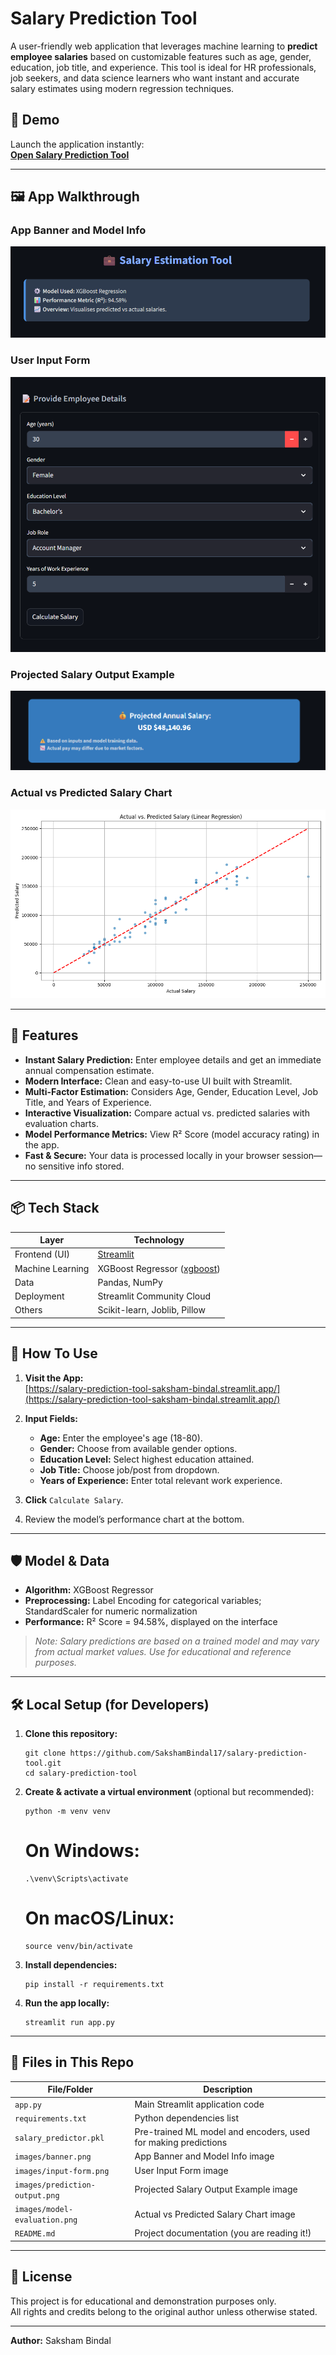 # Salary Prediction Tool

A user-friendly web application that leverages machine learning to **predict employee salaries** based on customizable features such as age, gender, education, job title, and experience. This tool is ideal for HR professionals, job seekers, and data science learners who want instant and accurate salary estimates using modern regression techniques.

## 🚀 Demo

Launch the application instantly:  
**[Open Salary Prediction Tool](https://heart-risk-predict.streamlit.app/)**

---

## 🖼️ App Walkthrough

### App Banner and Model Info
![App Banner and Model Info](images/banner.png)

### User Input Form
![User Input Form](images/input-form.png)

### Projected Salary Output Example
![Projected Salary Output Example](images/prediction-output.png)

### Actual vs Predicted Salary Chart
![Actual vs Predicted Salary Chart](images/model-evaluation.png)

---

## 📝 Features

- **Instant Salary Prediction:** Enter employee details and get an immediate annual compensation estimate.
- **Modern Interface:** Clean and easy-to-use UI built with Streamlit.
- **Multi-Factor Estimation:** Considers Age, Gender, Education Level, Job Title, and Years of Experience.
- **Interactive Visualization:** Compare actual vs. predicted salaries with evaluation charts.
- **Model Performance Metrics:** View R² Score (model accuracy rating) in the app.
- **Fast & Secure:** Your data is processed locally in your browser session—no sensitive info stored.

---

## 📦 Tech Stack

| Layer           | Technology                                 |
|-----------------|--------------------------------------------|
| Frontend (UI)   | [Streamlit](https://streamlit.io/)         |
| Machine Learning| XGBoost Regressor ([xgboost](https://xgboost.ai/)) |
| Data            | Pandas, NumPy                              |
| Deployment      | Streamlit Community Cloud                  |
| Others          | Scikit-learn, Joblib, Pillow               |

---

## 🚦 How To Use

1. **Visit the App:**  
   [https://salary-prediction-tool-saksham-bindal.streamlit.app/](https://salary-prediction-tool-saksham-bindal.streamlit.app/)

2. **Input Fields:**  
   - **Age:** Enter the employee's age (18-80).
   - **Gender:** Choose from available gender options.
   - **Education Level:** Select highest education attained.
   - **Job Title:** Choose job/post from dropdown.
   - **Years of Experience:** Enter total relevant work experience.

3. **Click** `Calculate Salary`.

4. Review the model’s performance chart at the bottom.

---

## 🛡️ Model & Data

- **Algorithm:** XGBoost Regressor  
- **Preprocessing:** Label Encoding for categorical variables; StandardScaler for numeric normalization  
- **Performance:** R² Score = 94.58%, displayed on the interface  

> _Note: Salary predictions are based on a trained model and may vary from actual market values. Use for educational and reference purposes._

---

## 🛠️ Local Setup (for Developers)

1. **Clone this repository:**
    ```
    git clone https://github.com/SakshamBindal17/salary-prediction-tool.git
    cd salary-prediction-tool
    ```

2. **Create & activate a virtual environment** (optional but recommended):
    ```
    python -m venv venv
    ```
    # On Windows:
    ```
    .\venv\Scripts\activate
    ```
    # On macOS/Linux:
    ```
    source venv/bin/activate
    ```

4. **Install dependencies:**
    ```
    pip install -r requirements.txt
    ```

5. **Run the app locally:**
    ```
    streamlit run app.py
    ```

---

## 📁 Files in This Repo

| File/Folder                 | Description                                                            |
|-----------------------------|------------------------------------------------------------------------|
| `app.py`                    | Main Streamlit application code                                         |
| `requirements.txt`          | Python dependencies list                                                |
| `salary_predictor.pkl`      | Pre-trained ML model and encoders, used for making predictions          |
| `images/banner.png`         | App Banner and Model Info image                                         |
| `images/input-form.png`     | User Input Form image                                                   |
| `images/prediction-output.png` | Projected Salary Output Example image                              |
| `images/model-evaluation.png`  | Actual vs Predicted Salary Chart image                             |
| `README.md`                 | Project documentation (you are reading it!)                             |

---

## 📃 License

This project is for educational and demonstration purposes only.  
All rights and credits belong to the original author unless otherwise stated.

---

**Author:** Saksham Bindal
